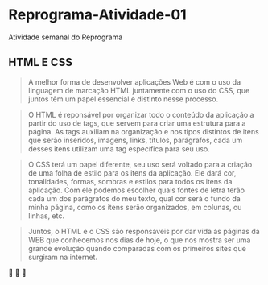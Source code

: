 # Reprograma-Atividade-01
Atividade semanal do Reprograma

## **HTML E CSS**

>A melhor forma de desenvolver aplicações Web é com o uso da linguagem de marcação HTML juntamente com o uso do CSS, que juntos têm um papel essencial e distinto nesse processo.

>O HTML é reponsável por organizar todo o conteúdo da aplicação a partir do uso de tags, que servem para criar uma estrutura para a página. As tags auxiliam na organização e nos tipos distintos de itens que serão inseridos, imagens, links, títulos, parágrafos, cada um desses itens utilizam uma tag específica para seu uso. 

>O CSS terá um papel diferente, seu uso será voltado para a criação de uma folha de estilo para os itens da aplicação. Ele dará cor, tonalidades, formas, sombras e estilos para todos os itens da aplicação. Com ele podemos escolher quais fontes de letra terão cada um dos parágrafos do meu texto, qual cor será o fundo da minha página, como os itens serão organizados, em colunas, ou linhas, etc.

>Juntos, o HTML e o CSS são responsáveis por dar vida ás páginas da WEB que conhecemos nos dias de hoje, o que nos mostra ser uma grande evolução quando comparadas com os primeiros sites que surgiram na internet. 

:rocket: :rocket: :rocket:







